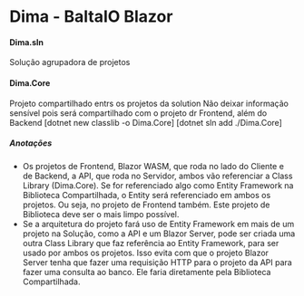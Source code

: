 <h1>Dima - BaltaIO Blazor</h1>
<h4>Dima.sln</h4>
Solução agrupadora de projetos

<h4>Dima.Core</h4>
Projeto compartilhado entrs os projetos da solution
Não deixar informação sensível pois será compartilhado com o projeto dr Frontend, além do Backend
[dotnet new classlib -o Dima.Core]
[dotnet sln add ./Dima.Core]

<h5>Anotações</h5>
<ul>
  <li>
    Os projetos de Frontend, Blazor WASM, que roda no lado do Cliente e de Backend, a API, que roda no Servidor, ambos vão referenciar a Class Library (Dima.Core). 
    Se for referenciado algo como Entity Framework na Biblioteca Compartilhada, o Entity será referenciado em ambos os projetos. Ou seja, no projeto de Frontend também.
    Este projeto de Biblioteca deve ser o mais limpo possível.
  </li>
  <li>
    Se a arquitetura do projeto fará uso de Entity Framework em mais de um projeto na Solução, como a API e um Blazor Server, pode ser criada uma outra Class Library que faz referência ao Entity Framework, para ser usado por ambos os projetos.
    Isso evita com que o projeto Blazor Server tenha que fazer uma requisição HTTP para o projeto da API para fazer uma consulta ao banco. Ele faria diretamente pela Biblioteca Compartilhada.
  </li>
</ul>
